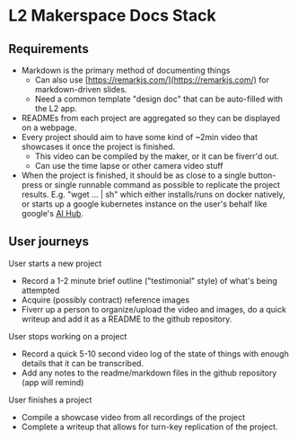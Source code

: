 # L2 Makerspace Docs Stack


## Requirements



*   Markdown is the primary method of documenting things
    *   Can also use [https://remarkjs.com/](https://remarkjs.com/) for markdown-driven slides.
    *   Need a common template "design doc" that can be auto-filled with the L2 app.
*   READMEs from each project are aggregated so they can be displayed on a webpage.
*   Every project should aim to have some kind of ~2min video that showcases it once the project is finished.
    *   This video can be compiled by the maker, or it can be fiverr'd out. 
    *   Can use the time lapse or other camera video stuff
*   When the project is finished, it should be as close to a single button-press or single runnable command as possible to replicate the project results. E.g. "wget ... | sh" which either installs/runs on docker natively, or starts up a google kubernetes instance on the user's behalf like google's [AI Hub](https://cloud.google.com/ai-hub/).


## User journeys

User starts a new project



*   Record a 1-2 minute brief outline ("testimonial" style) of what's being attempted
*   Acquire (possibly contract) reference images
*   Fiverr up a person to organize/upload the video and images, do a quick writeup and add it as a README to the github repository.

User stops working on a project



*   Record a quick 5-10 second video log of the state of things with enough details that it can be transcribed.
*   Add any notes to the readme/markdown files in the github repository (app will remind)

User finishes a project



*   Compile a showcase video from all recordings of the project
*   Complete a writeup that allows for turn-key replication of the project.

<!-- Docs to Markdown version 1.0β17 -->
